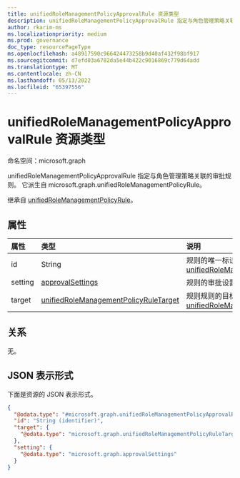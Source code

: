 ```yaml
---
title: unifiedRoleManagementPolicyApprovalRule 资源类型
description: unifiedRoleManagementPolicyApprovalRule 指定与角色管理策略关联的审批规则。 它派生自 microsoft.graph.unifiedRoleManagementPolicyRule。
author: rkarim-ms
ms.localizationpriority: medium
ms.prod: governance
doc_type: resourcePageType
ms.openlocfilehash: a48917590c966424473258b9d40af432f98bf917
ms.sourcegitcommit: d7efd03a6782da5e44b422c9016869c779d64add
ms.translationtype: MT
ms.contentlocale: zh-CN
ms.lasthandoff: 05/13/2022
ms.locfileid: "65397556"
---
```

# <a name="unifiedrolemanagementpolicyapprovalrule-resource-type"></a>unifiedRoleManagementPolicyApprovalRule 资源类型

命名空间：microsoft.graph

unifiedRoleManagementPolicyApprovalRule 指定与角色管理策略关联的审批规则。 它派生自 microsoft.graph.unifiedRoleManagementPolicyRule。

继承自 [unifiedRoleManagementPolicyRule](../resources/unifiedrolemanagementpolicyrule.md)。

## <a name="properties"></a>属性
|属性|类型|说明|
|:---|:---|:---|
|id|String|规则的唯一标识符。 继承自 [unifiedRoleManagementPolicyRule](../resources/unifiedrolemanagementpolicyrule.md)|
|setting|[approvalSettings](../resources/approvalsettings.md)|规则的审批设置。|
|target|[unifiedRoleManagementPolicyRuleTarget](../resources/unifiedrolemanagementpolicyruletarget.md)|规则规则的目标。 继承自 [unifiedRoleManagementPolicyRule](../resources/unifiedrolemanagementpolicyrule.md)|

## <a name="relationships"></a>关系
无。

## <a name="json-representation"></a>JSON 表示形式
下面是资源的 JSON 表示形式。
<!-- {
  "blockType": "resource",
  "keyProperty": "id",
  "@odata.type": "microsoft.graph.unifiedRoleManagementPolicyApprovalRule",
  "baseType": "microsoft.graph.unifiedRoleManagementPolicyRule",
  "openType": false
}
-->
``` json
{
  "@odata.type": "#microsoft.graph.unifiedRoleManagementPolicyApprovalRule",
  "id": "String (identifier)",
  "target": {
    "@odata.type": "microsoft.graph.unifiedRoleManagementPolicyRuleTarget"
  },
  "setting": {
    "@odata.type": "microsoft.graph.approvalSettings"
  }
}
```

